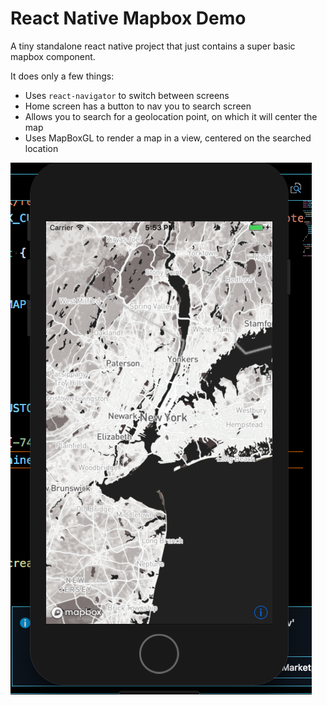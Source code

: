# React Native Mapbox Demo

A tiny standalone react native project that just contains a super basic mapbox component.

It does only a few things:

* Uses `react-navigator` to switch between screens
* Home screen has a button to nav you to search screen
* Allows you to search for a geolocation point, on which it will center the map
* Uses MapBoxGL to render a map in a view, centered on the searched location

![Alt text](_readme_images_/mapbox-demo-screenshot.png?raw=true "Mapbox Demo")
